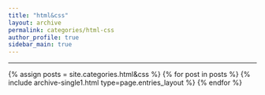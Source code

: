 ```yaml
---
title: "html&css"
layout: archive
permalink: categories/html-css
author_profile: true
sidebar_main: true
---
```




***

{% assign posts = site.categories.html&css %}
{% for post in posts %} {% include archive-single1.html type=page.entries_layout %} {% endfor %}